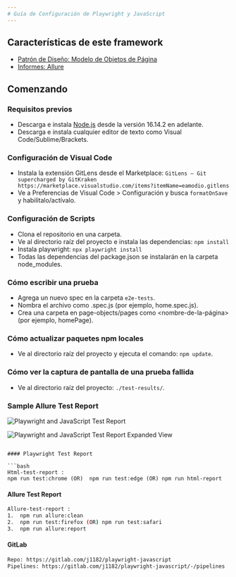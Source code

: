 ```yaml
---
# Guía de Configuración de Playwright y JavaScript
---
```


## Características de este framework
* [Patrón de Diseño: Modelo de Objetos de Página](https://playwright.dev/docs/test-pom)
* [Informes: Allure](https://www.npmjs.com/package/allure-playwright)

## Comenzando

### Requisitos previos
* Descarga e instala [Node.js](https://nodejs.org/en/download/package-manager) desde la versión 16.14.2 en adelante.
* Descarga e instala cualquier editor de texto como Visual Code/Sublime/Brackets.

### Configuración de Visual Code
* Instala la extensión GitLens desde el Marketplace: `GitLens — Git supercharged by GitKraken https://marketplace.visualstudio.com/items?itemName=eamodio.gitlens`
* Ve a Preferencias de Visual Code > Configuración y busca `formatOnSave` y habilítalo/actívalo.

### Configuración de Scripts 
* Clona el repositorio en una carpeta.
* Ve al directorio raíz del proyecto e instala las dependencias: `npm install`
* Instala playwright: `npx playwright install`
* Todas las dependencias del package.json se instalarán en la carpeta node_modules.

### Cómo escribir una prueba
* Agrega un nuevo spec en la carpeta `e2e-tests`.
* Nombra el archivo como <nombre-de-la-prueba>.spec.js (por ejemplo, home.spec.js).
* Crea una carpeta en page-objects/pages como <nombre-de-la-página> (por ejemplo, homePage).

### Cómo actualizar paquetes npm locales
* Ve al directorio raíz del proyecto y ejecuta el comando: `npm update`.

### Cómo ver la captura de pantalla de una prueba fallida
* Ve al directorio raíz del proyecto: `./test-results/`.

### Sample Allure Test Report
![Playwright and JavaScript Test Report](./assets/test-report.png?raw=true "Playwright and JavaScript Test Report")

![Playwright and JavaScript Test Report Expanded View](./assets/test-report-expanded-view.png?raw=true "Playwright and JavaScript Test Report Expanded View")

```

#### Playwright Test Report 

```bash
Html-test-report :
npm run test:chrome (OR)  npm run test:edge (OR) npm run html-report
```

#### Allure Test Report

```bash
Allure-test-report :
1.	npm run allure:clean
2.	npm run test:firefox (OR) npm run test:safari
3.	npm run allure:report
```

#### GitLab

```bash
Repo: https://gitlab.com/j1182/playwright-javascript
Pipelines: https://gitlab.com/j1182/playwright-javascript/-/pipelines
```
